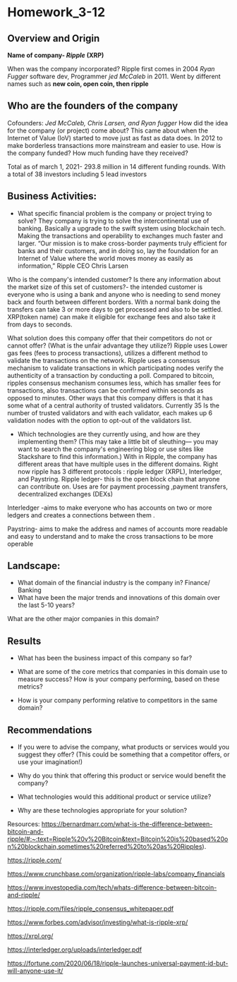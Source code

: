 # Homework_3-12
## Overview and Origin

**Name of company- _Ripple_ (XRP)**

When was the company incorporated?
Ripple first comes in 2004 _Ryan Fugger_ software dev, 
Programmer _jed McCaleb_ in 2011. 
Went by different names such as **new coin, open coin, then ripple**

## Who are the founders of the company ##
Cofounders: _Jed McCaleb,  Chris Larsen, and Ryan fugger_
How did the idea for the company (or project) come about?
This came about when the Internet of Value (IoV) started to move just as fast as data does. In 2012 to make borderless transactions more mainstream and easier to use. 
How is the company funded? How much funding have they received?

 Total as of march 1, 2021- 293.8 million in 14 different funding rounds. 
With a total of 38 investors including 5 lead investors

## Business Activities:

* What specific financial problem is the company or project trying to solve?
They company is trying to solve the intercontinental use of banking. Basically a upgrade to the swift system using blockchain tech. Making the transactions and operability to exchanges much faster and larger. “Our mission is to make cross-border payments truly efficient for banks and their customers, and in doing so, lay the foundation for an Internet of Value where the world moves money as easily as information,” Ripple CEO Chris Larsen

Who is the company's intended customer?  Is there any information about the market size of this set of customers?- the intended customer is everyone who is using a bank and anyone who is needing to send money back and fourth between different borders. With a normal bank doing the transfers can take 3 or more days to get processed and also to be settled. XRP(token name) can make it eligible for exchange fees and also take it from days to seconds. 


What solution does this company offer that their competitors do not or cannot offer? (What is the unfair advantage they utilize?)
Ripple uses Lower gas fees (fees to process transactions), utilizes a different method to validate the transactions on the network. Ripple uses a consensus mechanism to validate transactions in which participating nodes verify the authenticity of a transaction by conducting a poll. Compared to bitcoin, ripples consensus mechanism consumes less, which has smaller fees for transactions, also transactions can be confirmed within seconds as opposed to minutes. Other ways that this company differs is that it has some what of a central authority of trusted validators. Currently 35 Is the number of trusted validators and with each validator, each makes up 6 validation nodes with the option to opt-out of the validators list. 


* Which technologies are they currently using, and how are they implementing them? (This may take a little bit of sleuthing–– you may want to search the company's engineering blog or use sites like Stackshare to find this information.)
With in Ripple, the company has different areas that have multiple uses in the different domains. Right now ripple has 3 different protocols : ripple ledger (XRPL), Interledger, and Paystring. 
Ripple ledger- this is the open block chain that anyone can contribute on. Uses are for payment processing ,payment transfers, decentralized exchanges (DEXs) 

Interledger -aims to make everyone who has accounts on two or more ledgers and creates a connections between them . 

Paystring- aims to make the address and names of accounts more readable and easy to understand and to make the cross transactions to be more operable

## Landscape:

* What domain of the financial industry is the company in?
Finance/ Banking 
* What have been the major trends and innovations of this domain over the last 5-10 years?

What are the other major companies in this domain?


## Results

* What has been the business impact of this company so far?

* What are some of the core metrics that companies in this domain use to measure success? How is your company performing, based on these metrics?

* How is your company performing relative to competitors in the same domain?


## Recommendations

* If you were to advise the company, what products or services would you suggest they offer? (This could be something that a competitor offers, or use your imagination!)

* Why do you think that offering this product or service would benefit the company?

* What technologies would this additional product or service utilize?

* Why are these technologies appropriate for your solution?








Resources: 
https://bernardmarr.com/what-is-the-difference-between-bitcoin-and-ripple/#:~:text=Ripple%20v%20Bitcoin&text=Bitcoin%20is%20based%20on%20blockchain,sometimes%20referred%20to%20as%20Ripples).

https://ripple.com/

https://www.crunchbase.com/organization/ripple-labs/company_financials

https://www.investopedia.com/tech/whats-difference-between-bitcoin-and-ripple/

https://ripple.com/files/ripple_consensus_whitepaper.pdf

https://www.forbes.com/advisor/investing/what-is-ripple-xrp/

https://xrpl.org/

https://interledger.org/uploads/interledger.pdf

https://fortune.com/2020/06/18/ripple-launches-universal-payment-id-but-will-anyone-use-it/
